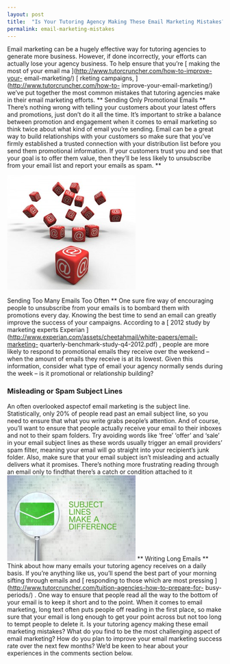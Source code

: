 ```yaml
---
layout: post
title:  "Is Your Tutoring Agency Making These Email Marketing Mistakes?"
permalink: email-marketing-mistakes
---
```

Email marketing can be a hugely effective way for tutoring agencies to
generate more business. However, if done incorrectly, your efforts can
actually lose your agency business. To help ensure that you’re [ making the
most of your email ma ](http://www.tutorcruncher.com/how-to-improve-your-
email-marketing/) [ rketing campaigns, ](http://www.tutorcruncher.com/how-to-
improve-your-email-marketing/) we’ve put together the most common mistakes
that tutoring agencies make in their email marketing efforts. ** Sending Only
Promotional Emails ** There’s nothing wrong with telling your customers about
your latest offers and promotions, just don’t do it all the time. It’s
important to strike a balance between promotion and engagement when it comes
to email marketing so think twice about what kind of email you’re sending.
Email can be a great way to build relationships with your customers so make
sure that you’ve firmly established a trusted connection with your
distribution list before you send them promotional information. If your
customers trust you and see that your goal is to offer them value, then
they’ll be less likely to unsubscribe from your email list and report your
emails as spam. **

![starmail](/img/blogs/starmail-300x268.jpg)

Sending Too Many Emails Too
Often ** One sure fire way of encouraging people to unsubscribe from your
emails is to bombard them with promotions every day. Knowing the best time to
send an email can greatly improve the success of your campaigns. According to
a [ 2012 study by marketing experts Experian
](http://www.experian.com/assets/cheetahmail/white-papers/email-marketing-
quarterly-benchmark-study-q4-2012.pdf) , people are more likely to respond to
promotional emails they receive over the weekend – when the amount of emails
they receive is at its lowest. Given this information, consider what type of
email your agency normally sends during the week – is it promotional or
relationship building? 

### Misleading or Spam Subject Lines

An often
overlooked aspectof email marketing is the subject line. Statistically, only
20% of people read past an email subject line, so you need to ensure that what
you write grabs people’s attention. And of course, you’ll want to ensure that
people actually receive your email to their inboxes and not to their spam
folders. Try avoiding words like ‘free’ ‘offer’ and ‘sale’ in your email
subject lines as these words usually trigger an email providers’ spam filter,
meaning your email will go straight into your recipient’s junk folder. Also,
make sure that your email subject isn’t misleading and actually delivers what
it promises. There’s nothing more frustrating reading through an email only to
findthat there’s a catch or condition attached to it
![SubjectLinesMakeADifference](/img/blogs/SubjectLinesMakeADifference-300x200.jpg) ** Writing
Long Emails ** Think about how many emails your tutoring agency receives on a
daily basis. If you’re anything like us, you’ll spend the best part of your
morning sifting through emails and [ responding to those which are most
pressing ](http://www.tutorcruncher.com/tuition-agencies-how-to-prepare-for-
busy-periods/) . One way to ensure that people read all the way to the bottom
of your email is to keep it short and to the point. When it comes to email
marketing, long text often puts people off reading in the first place, so make
sure that your email is long enough to get your point across but not too long
to tempt people to delete it. Is your tutoring agency making these email
marketing mistakes? What do you find to be the most challenging aspect of
email marketing? How do you plan to improve your email marketing success rate
over the next few months? We’d be keen to hear about your experiences in the
comments section below.
